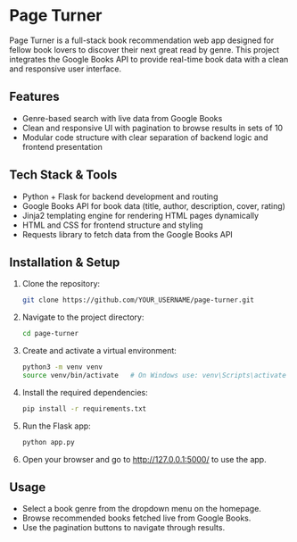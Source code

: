 # Page Turner

Page Turner is a full-stack book recommendation web app designed for fellow book lovers to discover their next great read by genre. This project integrates the Google Books API to provide real-time book data with a clean and responsive user interface.

## Features

- Genre-based search with live data from Google Books  
- Clean and responsive UI with pagination to browse results in sets of 10  
- Modular code structure with clear separation of backend logic and frontend presentation  

## Tech Stack & Tools

- Python + Flask for backend development and routing  
- Google Books API for book data (title, author, description, cover, rating)  
- Jinja2 templating engine for rendering HTML pages dynamically  
- HTML and CSS for frontend structure and styling  
- Requests library to fetch data from the Google Books API  

## Installation & Setup

1. Clone the repository:  
   ```bash
   git clone https://github.com/YOUR_USERNAME/page-turner.git
2. Navigate to the project directory:
   ```bash
   cd page-turner
3. Create and activate a virtual environment:
   ```bash
   python3 -m venv venv
   source venv/bin/activate   # On Windows use: venv\Scripts\activate
4. Install the required dependencies:
   ```bash
   pip install -r requirements.txt
5. Run the Flask app:
   ```bash
   python app.py
6. Open your browser and go to http://127.0.0.1:5000/ to use the app.

## Usage
- Select a book genre from the dropdown menu on the homepage.
- Browse recommended books fetched live from Google Books.
- Use the pagination buttons to navigate through results.

